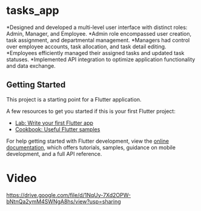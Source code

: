 # tasks_app

*Designed and developed a multi-level user interface with distinct roles: Admin,
Manager, and Employee.
*Admin role encompassed user creation, task assignment, and departmental
management.
*Managers had control over employee accounts, task allocation, and task detail
editing.
*Employees efficiently managed their assigned tasks and updated task statuses.
*Implemented API integration to optimize application functionality and data exchange.

## Getting Started

This project is a starting point for a Flutter application.

A few resources to get you started if this is your first Flutter project:

- [Lab: Write your first Flutter app](https://docs.flutter.dev/get-started/codelab)
- [Cookbook: Useful Flutter samples](https://docs.flutter.dev/cookbook)

For help getting started with Flutter development, view the
[online documentation](https://docs.flutter.dev/), which offers tutorials,
samples, guidance on mobile development, and a full API reference.

# Video
https://drive.google.com/file/d/1NqUy-7Xd2OPW-bNtnQa2ymM4SWNgA8hs/view?usp=sharing

